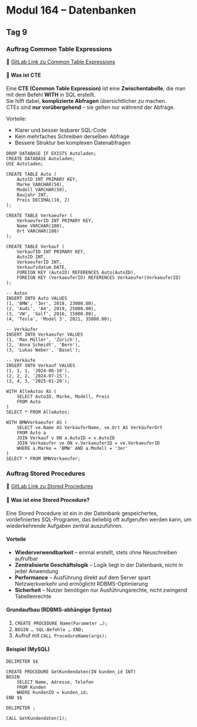 # Modul 164 – Datenbanken

## Tag 9

### Auftrag Common Table Expressions  
🔗 [GitLab Link zu Common Table Expressions](https://gitlab.com/ch-tbz-it/Stud/m164/-/tree/main/9.Tag?ref_type=heads)
 
#### 🧠 Was ist CTE
 
Eine **CTE (Common Table Expression)** ist eine **Zwischentabelle**, die man mit dem Befehl **WITH** in SQL erstellt.  
Sie hilft dabei, **komplizierte Abfragen** übersichtlicher zu machen.  
CTEs sind **nur vorübergehend** – sie gelten nur während der Abfrage.
 
Vorteile:
- Klarer und besser lesbarer SQL-Code  
- Kein mehrfaches Schreiben derselben Abfrage  
- Bessere Struktur bei komplexen Datenabfragen

```
DROP DATABASE IF EXISTS Autoladen;
CREATE DATABASE Autoladen;
USE Autoladen;
 
CREATE TABLE Auto (
    AutoID INT PRIMARY KEY,
    Marke VARCHAR(50),
    Modell VARCHAR(50),
    Baujahr INT,
    Preis DECIMAL(10, 2)
);
 
CREATE TABLE Verkaeufer (
    VerkaeuferID INT PRIMARY KEY,
    Name VARCHAR(100),
    Ort VARCHAR(100)
);
 
CREATE TABLE Verkauf (
    VerkaufID INT PRIMARY KEY,
    AutoID INT,
    VerkaeuferID INT,
    Verkaufsdatum DATE,
    FOREIGN KEY (AutoID) REFERENCES Auto(AutoID),
    FOREIGN KEY (VerkaeuferID) REFERENCES Verkaeufer(VerkaeuferID)
);
 
-- Autos
INSERT INTO Auto VALUES
(1, 'BMW', '3er', 2018, 23000.00),
(2, 'Audi', 'A4', 2019, 25000.00),
(3, 'VW', 'Golf', 2016, 15000.00),
(4, 'Tesla', 'Model 3', 2021, 35000.00);
 
-- Verkäufer
INSERT INTO Verkaeufer VALUES
(1, 'Max Müller', 'Zürich'),
(2, 'Anna Schmidt', 'Bern'),
(3, 'Lukas Weber', 'Basel');
 
-- Verkäufe
INSERT INTO Verkauf VALUES
(1, 1, 1, '2024-06-10'),
(2, 2, 2, '2024-07-15'),
(3, 4, 3, '2025-01-20');
 
WITH AlleAutos AS (
    SELECT AutoID, Marke, Modell, Preis
    FROM Auto
)
SELECT * FROM AlleAutos;
 
WITH BMWVerkaeufer AS (
    SELECT ve.Name AS VerkäuferName, ve.Ort AS VerkäuferOrt
    FROM Auto a
    JOIN Verkauf v ON a.AutoID = v.AutoID
    JOIN Verkaeufer ve ON v.VerkaeuferID = ve.VerkaeuferID
    WHERE a.Marke = 'BMW' AND a.Modell = '3er'
)
SELECT * FROM BMWVerkaeufer;
```

### Auftrag Stored Procedures 
🔗 [GitLab Link zu Stored Procedures](https://gitlab.com/ch-tbz-it/Stud/m164/-/tree/main/9.Tag?ref_type=heads)
 
#### 🧠 Was ist eine Stored Procedure?
Eine Stored Procedure ist ein in der Datenbank gespeichertes, vordefiniertes SQL-Programm, das beliebig oft aufgerufen werden kann, um wiederkehrende Aufgaben zentral auszuführen.
 
#### Vorteile
- **Wiederverwendbarkeit** – einmal erstellt, stets ohne Neuschreiben aufrufbar  
- **Zentralisierte Geschäftslogik** – Logik liegt in der Datenbank, nicht in jeder Anwendung  
- **Performance** – Ausführung direkt auf dem Server spart Netzwerkverkehr und ermöglicht RDBMS-Optimierung  
- **Sicherheit** – Nutzer benötigen nur Ausführungsrechte, nicht zwingend Tabellenrechte  
 
#### Grundaufbau (RDBMS-abhängige Syntax)
1. `CREATE PROCEDURE Name(Parameter …);`  
2. `BEGIN … SQL-Befehle … END;`  
3. Aufruf mit `CALL ProcedureName(args);`
 
#### Beispiel (MySQL)
```
DELIMITER $$
 
CREATE PROCEDURE GetKundendaten(IN kunden_id INT)
BEGIN
    SELECT Name, Adresse, Telefon
    FROM Kunden
    WHERE KundenID = kunden_id;
END $$
 
DELIMITER ;

CALL GetKundendaten(1);
```